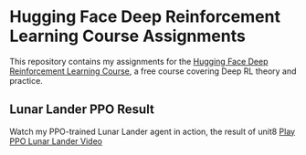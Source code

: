 # Hugging Face Deep Reinforcement Learning Course Assignments
This repository contains my assignments for the [Hugging Face Deep Reinforcement Learning Course](https://huggingface.co/learn/deep-rl-course/en/unit0/introduction), a free course covering Deep RL theory and practice.



## Lunar Lander PPO Result
Watch my PPO-trained Lunar Lander agent in action, the result of unit8
[Play PPO Lunar Lander Video](ppo-LunarLander-v2.mp4)
